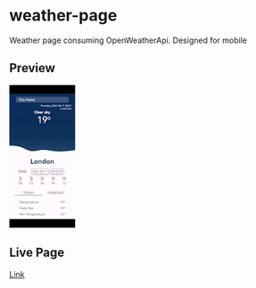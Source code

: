 # weather-page
Weather page consuming OpenWeatherApi.
Designed for mobile

## Preview
![Preview GIF](./screenshots/preview.gif)

## Live Page
[Link](https://juansoriae.github.io/weather-page/)
